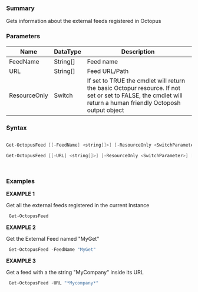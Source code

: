 ﻿### Summary

Gets information about the external feeds registered in Octopus
### Parameters
| Name | DataType          | Description |
| ------------- | ----------- | ----------- |
| FeedName | String[] |  Feed name     |
| URL | String[] |  Feed URL/Path     |
| ResourceOnly | Switch |  If set to TRUE the cmdlet will return the basic Octopur resource. If not set or set to FALSE, the cmdlet will return a human friendly Octoposh output object     |

### Syntax
``` powershell

Get-OctopusFeed [[-FeedName] <string[]>] [-ResourceOnly <SwitchParameter>] [<CommonParameters>]

Get-OctopusFeed [[-URL] <string[]>] [-ResourceOnly <SwitchParameter>] [<CommonParameters>]




``` 

### Examples 

**EXAMPLE 1**

Get all the external feeds registered in the current Instance

``` powershell 
 Get-OctopusFeed
``` 

**EXAMPLE 2**

Get the External Feed named "MyGet"

``` powershell 
 Get-OctopusFeed -FeedName "MyGet"
``` 

**EXAMPLE 3**

Get a feed with a the string "MyCompany" inside its URL

``` powershell 
 Get-OctopusFeed -URL "*Mycompany*"
``` 


